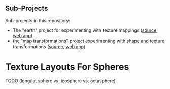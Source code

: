 Sub-Projects
------------

Sub-projects in this repository:
- The "earth" project for experimenting with texture mappings
  ([source](./earth/), [web app](https://hcschuetz.github.io/sphere-texturing/earth/dist/))
- the "map transformations" project experimenting with shape and texture
  transformations
  ([source](./map-transformations/),
  [web app](https://hcschuetz.github.io/sphere-texturing/map-transformations/dist/))


Texture Layouts For Spheres
===========================

TODO (long/lat sphere vs. icosphere vs. octasphere)
